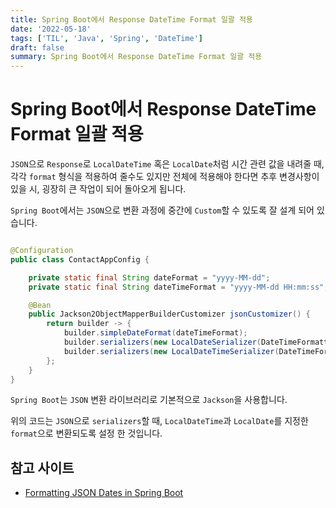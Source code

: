 ```yaml
---
title: Spring Boot에서 Response DateTime Format 일괄 적용
date: '2022-05-18'
tags: ['TIL', 'Java', 'Spring', 'DateTime']
draft: false
summary: Spring Boot에서 Response DateTime Format 일괄 적용
---
```


# Spring Boot에서 Response DateTime Format 일괄 적용

`JSON`으로 `Response`로 `LocalDateTime` 혹은 `LocalDate`처럼 시간 관련 값을 내려줄 때, 각각 `format` 형식을 적용하여 줄수도 있지만 전체에 적용해야 한다면 추후 변경사항이
있을 시, 굉장히 큰 작업이 되어 돌아오게 됩니다.

`Spring Boot`에서는 `JSON`으로 변환 과정에 중간에 `Custom`할 수 있도록 잘 설계 되어 있습니다.

```java

@Configuration
public class ContactAppConfig {

	private static final String dateFormat = "yyyy-MM-dd";
	private static final String dateTimeFormat = "yyyy-MM-dd HH:mm:ss";

	@Bean
	public Jackson2ObjectMapperBuilderCustomizer jsonCustomizer() {
		return builder -> {
			builder.simpleDateFormat(dateTimeFormat);
			builder.serializers(new LocalDateSerializer(DateTimeFormatter.ofPattern(dateFormat)));
			builder.serializers(new LocalDateTimeSerializer(DateTimeFormatter.ofPattern(dateTimeFormat)));
		};
	}
}
```

`Spring Boot`는 `JSON` 변환 라이브러리로 기본적으로 `Jackson`을 사용합니다.

위의 코드는 `JSON`으로 `serializers`할 때, `LocalDateTime`과 `LocalDate`를 지정한 `format`으로 변환되도록 설정 한 것입니다.

## 참고 사이트

- [Formatting JSON Dates in Spring Boot](https://www.baeldung.com/spring-boot-formatting-json-dates)
